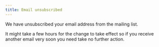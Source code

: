 ```yaml
---
title: Email unsubscribed
---
```


We have unsubscribed your email address from the mailing list.

It might take a few hours for the change to take effect so if you receive another email very soon you need take no further action.
